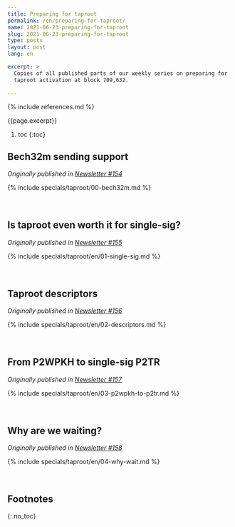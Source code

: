 ```yaml
---
title: Preparing for taproot
permalink: /en/preparing-for-taproot/
name: 2021-06-23-preparing-for-taproot
slug: 2021-06-23-preparing-for-taproot
type: posts
layout: post
lang: en

excerpt: >
  Copies of all published parts of our weekly series on preparing for
  taproot activation at block 709,632.

---
```

<style>
/* put a little extra space between the H2s to maybe help
 * readers understand each of these was originally published independently
 * of the others */
h2:not(:first-of-type) { margin-top: 3em; }
</style>

{% include references.md %}

{{page.excerpt}}

1. toc
{:toc}

## Bech32m sending support

*Originally published in [Newsletter #154](/en/newsletters/2021/06/23/#preparing-for-taproot-1-bech32m-sending-support)*

{% include specials/taproot/00-bech32m.md %}

## Is taproot even worth it for single-sig?

*Originally published in [Newsletter #155](/en/newsletters/2021/06/30/#preparing-for-taproot-2-is-taproot-even-worth-it-for-single-sig)*

{% include specials/taproot/en/01-single-sig.md %}

## Taproot descriptors

*Originally published in [Newsletter #156](/en/newsletters/2021/07/07/#preparing-for-taproot-3-taproot-descriptors)*

{% include specials/taproot/en/02-descriptors.md %}

## From P2WPKH to single-sig P2TR

*Originally published in [Newsletter #157](/en/newsletters/2021/07/14/#preparing-for-taproot-4-from-p2wpkh-to-single-sig-p2tr)*

{% include specials/taproot/en/03-p2wpkh-to-p2tr.md %}

## Why are we waiting?

*Originally published in [Newsletter #158](/en/newsletters/2021/07/21/#preparing-for-taproot-5-why-are-we-waiting)*

{% include specials/taproot/en/04-why-wait.md %}

## Footnotes
{:.no_toc}
